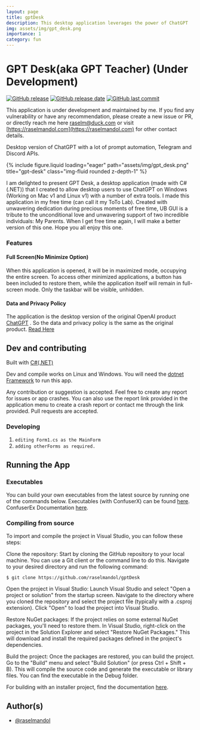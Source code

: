 ```yaml
---
layout: page
title: gptDesk 
description: This desktop application leverages the power of ChatGPT
img: assets/img/gpt_desk.png
importance: 1
category: fun
---
```



# GPT Desk(aka GPT Teacher) (Under Development)

[![GitHub release](https://img.shields.io/github/v/release/raselmandol/gptDesk)](#) [![GitHub release date](https://img.shields.io/github/release-date/raselmandol/gptDesk)](#) [![GitHub last commit](https://img.shields.io/github/last-commit/raselmandol/gptDesk)](#)


This application is under development and maintained by me. If you find any vulnerability or have any recommendation, please create a new issue or PR, or directly reach me here [raselm@duck.com](raselm@duck.com) or visit [https://raselmandol.com](https://raselmandol.com) for other contact details. 

Desktop version of ChatGPT with a lot of prompt automation, Telegram and Discord APIs.

<div class="row">
    <div class="col-sm mt-3 mt-md-0">
        {% include figure.liquid loading="eager" path="assets/img/gpt_desk.png" title="gpt-desk" class="img-fluid rounded z-depth-1" %}
    </div>
</div>

I am delighted to present GPT Desk, a desktop application (made with C# (.NET)) that I created to allow desktop users to use ChatGPT on Windows (Working on Mac v1 and Linux v1) with a number of extra tools. I made this application in my free time (can call it my ToTo Lab). Created with unwavering dedication during precious moments of free time, UB GUI is a tribute to the unconditional love and unwavering support of two incredible individuals: My Parents. When I get free time again, I will make a better version of this one. Hope you all enjoy this one.


### Features

#### Full Screen(No Minimize Option)

When this application is opened, it will be in maximized mode, occupying the entire screen. To access other minimized applications, a button has been included to restore them, while the application itself will remain in full-screen mode. Only the taskbar will be visible, unhidden.


#### Data and Privacy Policy

The application is the desktop version of the original OpenAI product [ChatGPT](https://chat.openai.com/) . So the data and privacy policy is the same as the original product. [Read Here](https://openai.com/policies/privacy-policy)

## Dev and contributing

Built with [C#(.NET)](https://dotnet.microsoft.com/en-us/)

Dev and compile works on Linux and Windows. You will need the [dotnet Framework](https://dotnet.microsoft.com/en-us/download/dotnet-framework) to run this app.

Any contribution or suggestion is accepted. Feel free to create any report for issues or app crashes. You can also use the report link provided in the application menu to create a crash report or contact me through the link provided.
Pull requests are accepted.

### Developing

1. `editing Form1.cs as the MainForm`
1. `adding otherForms as required.`

## Running the App

### Executables

You can build your own executables from the latest source by running one of the commands below. Executables (with ConfuserX) can be found [here](https://github.com/raselmandol/gptDesk/tree/main/Release). ConfuserEx Documentation [here](https://yck1509.github.io/ConfuserEx/).

### Compiling from source

To import and compile the project in Visual Studio, you can follow these steps:

Clone the repository: Start by cloning the GitHub repository to your local machine. You can use a Git client or the command line to do this. Navigate to your desired directory and run the following command:

 `$ git clone https://github.com/raselmandol/gptDesk`

Open the project in Visual Studio: Launch Visual Studio and select "Open a project or solution" from the startup screen. Navigate to the directory where you cloned the repository and select the project file (typically with a .csproj extension). Click "Open" to load the project into Visual Studio.

Restore NuGet packages: If the project relies on some external NuGet packages, you'll need to restore them. In Visual Studio, right-click on the project in the Solution Explorer and select "Restore NuGet Packages." This will download and install the required packages defined in the project's dependencies.

Build the project: Once the packages are restored, you can build the project. Go to the "Build" menu and select "Build Solution" (or press Ctrl + Shift + B). This will compile the source code and generate the executable or library files. You can find the executable in the Debug folder.


For building with an installer project, find the documentation [here](https://learn.microsoft.com/en-us/visualstudio/deployment/installer-projects-net-core?view=vs-2022).


## Author(s)

- [@raselmandol](https://www.github.com/raselmandol)
